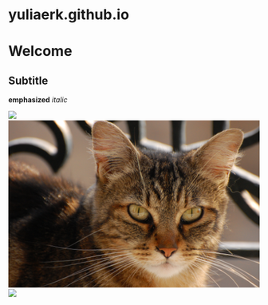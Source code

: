 # yuliaerk.github.io
# Welcome
## Subtitle

**emphasized** _italic_

![](https://static.pexels.com/photos/45201/kitty-cat-kitten-pet-45201.jpeg)
![](Domestic_shorthaired_cat_face.jpg)
![](https://www.sunnyskyz.com/uploads/2018/04/10y5p-tiny-piglet.jpg)
